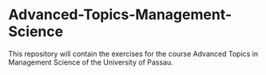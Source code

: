 # Advanced-Topics-Management-Science

This repository will contain the exercises for the course Advanced Topics in Management Science of the University of Passau.
